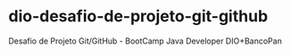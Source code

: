 # dio-desafio-de-projeto-git-github
Desafio de Projeto Git/GitHub -  BootCamp Java Developer DIO+BancoPan
